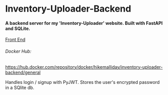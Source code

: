 # Inventory-Uploader-Backend

#### A backend server for my 'Inventory-Uploader' website. Built with FastAPI and SQLite.

[Front End](https://github.com/hikemalliday/Inventory-Uploader-Frontend/)

###### Docker Hub: 
https://hub.docker.com/repository/docker/hikemalliday/inventory-uploader-backend/general

Handles login / signup with PyJWT. Stores the user's encrypted password in a SQlite db.



